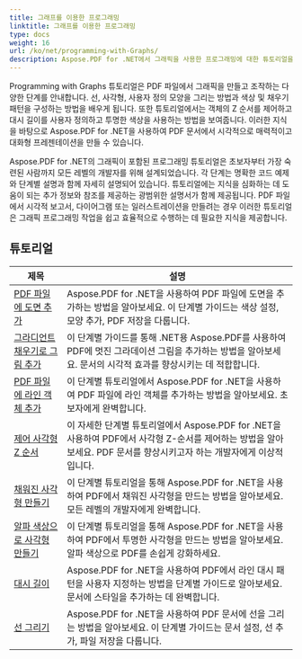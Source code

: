 ```yaml
---
title: 그래프를 이용한 프로그래밍
linktitle: 그래프를 이용한 프로그래밍
type: docs
weight: 16
url: /ko/net/programming-with-Graphs/
description: Aspose.PDF for .NET에서 그래픽을 사용한 프로그래밍에 대한 튜토리얼을 찾아보세요. PDF 문서에서 그래픽을 만들고 사용자 지정하는 방법을 알아보세요.
---
```

Programming with Graphs 튜토리얼은 PDF 파일에서 그래픽을 만들고 조작하는 다양한 단계를 안내합니다. 선, 사각형, 사용자 정의 모양을 그리는 방법과 색상 및 채우기 패턴을 구성하는 방법을 배우게 됩니다. 또한 튜토리얼에서는 객체의 Z 순서를 제어하고 대시 길이를 사용자 정의하고 투명한 색상을 사용하는 방법을 보여줍니다. 이러한 지식을 바탕으로 Aspose.PDF for .NET을 사용하여 PDF 문서에서 시각적으로 매력적이고 대화형 프레젠테이션을 만들 수 있습니다.

Aspose.PDF for .NET의 그래픽이 포함된 프로그래밍 튜토리얼은 초보자부터 가장 숙련된 사람까지 모든 레벨의 개발자를 위해 설계되었습니다. 각 단계는 명확한 코드 예제와 단계별 설명과 함께 자세히 설명되어 있습니다. 튜토리얼에는 지식을 심화하는 데 도움이 되는 추가 정보와 참조를 제공하는 광범위한 설명서가 함께 제공됩니다. PDF 파일에서 시각적 보고서, 다이어그램 또는 일러스트레이션을 만들려는 경우 이러한 튜토리얼은 그래픽 프로그래밍 작업을 쉽고 효율적으로 수행하는 데 필요한 지식을 제공합니다.

## 튜토리얼
| 제목 | 설명 |
| --- | --- | 
| [PDF 파일에 도면 추가](./add-drawing/) | Aspose.PDF for .NET을 사용하여 PDF 파일에 도면을 추가하는 방법을 알아보세요. 이 단계별 가이드는 색상 설정, 모양 추가, PDF 저장을 다룹니다. |  
| [그라디언트 채우기로 그림 추가](./add-drawing-with-gradient-fill/) | 이 단계별 가이드를 통해 .NET용 Aspose.PDF를 사용하여 PDF에 멋진 그라데이션 그림을 추가하는 방법을 알아보세요. 문서의 시각적 효과를 향상시키는 데 적합합니다. |  
| [PDF 파일에 라인 객체 추가](./add-line-object/) | 이 단계별 튜토리얼에서 Aspose.PDF for .NET을 사용하여 PDF 파일에 라인 객체를 추가하는 방법을 알아보세요. 초보자에게 완벽합니다. |  
| [제어 사각형 Z 순서](./control-rectangle-z-order/) | 이 자세한 단계별 튜토리얼에서 Aspose.PDF for .NET을 사용하여 PDF에서 사각형 Z-순서를 제어하는 방법을 알아보세요. PDF 문서를 향상시키고자 하는 개발자에게 이상적입니다. |  
| [채워진 사각형 만들기](./create-filled-rectangle/) | 이 단계별 튜토리얼을 통해 Aspose.PDF for .NET을 사용하여 PDF에서 채워진 사각형을 만드는 방법을 알아보세요. 모든 레벨의 개발자에게 완벽합니다. |  
| [알파 색상으로 사각형 만들기](./create-rectangle-with-alpha-color/) | 이 단계별 튜토리얼을 통해 Aspose.PDF for .NET을 사용하여 PDF에서 투명한 사각형을 만드는 방법을 알아보세요. 알파 색상으로 PDF를 손쉽게 강화하세요. |  
| [대시 길이](./dash-length/) | Aspose.PDF for .NET을 사용하여 PDF에서 라인 대시 패턴을 사용자 지정하는 방법을 단계별 가이드로 알아보세요. 문서에 스타일을 추가하는 데 완벽합니다. |  
| [선 그리기](./drawing-line/) | Aspose.PDF for .NET을 사용하여 PDF 문서에 선을 그리는 방법을 알아보세요. 이 단계별 가이드는 문서 설정, 선 추가, 파일 저장을 다룹니다. |  